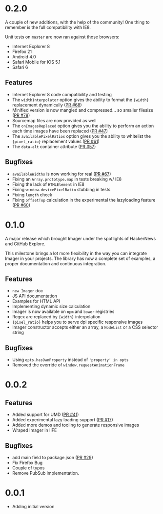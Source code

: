 # 0.2.0

A couple of new additions, with the help of the community!
One thing to remember is the full compatibility with IE8.

Unit tests on `master` are now ran against those browsers:

- Internet Explorer 8
- Firefox 21
- Android 4.0
- Safari Mobile for IOS 5.1
- Safari 6

## Features

 * Internet Explorer 8 code compatibility and testing
 * The `widthInterpolator` option gives the ability to format the `{width}` replacement dynamically ([PR #68](https://github.com/BBC-News/Imager.js/pull/68))
 * Minified version is now mangled and compressed… so smaller filesize ([PR #78](https://github.com/BBC-News/Imager.js/pull/78))
 * Sourcemap files are now provided as well
 * The `onImagesReplaced` option gives you the ability to perform an action each time images have been replaced ([PR #47](https://github.com/BBC-News/Imager.js/pull/47))
 * The `availablePixelRatios` option gives you the ability to whitelist the `{pixel_ratio}` replacement values ([PR #61](https://github.com/BBC-News/Imager.js/pull/61))
 * The `data-alt` container attribute ([PR #57](https://github.com/BBC-News/Imager.js/pull/57))


## Bugfixes

 * `availableWidths` is now working for real ([PR #67](https://github.com/BBC-News/Imager.js/pull/67))
 * Fixing an `Array.prototype.map` in tests breaking w/ IE8
 * Fixing the lack of `HTMLElement` in IE8
 * Fixing `window.devicePixelRatio` stubbing in tests
 * Fixing `length` check
 * Fixing `offsetTop` calculation in the experimental the lazyloading feature ([PR #60](https://github.com/BBC-News/Imager.js/pull/60))


# 0.1.0

A major release which brought Imager under the spotlights of HackerNews and GitHub Explore.

This milestone brings a lot more flexibility in the way you can integrate Imager in your projects.
The library has now a complete set of examples, a proper documentation and continuous integration.

## Features

 * `new Imager` doc
 * JS API documentation
 * Examples for HTML API
 * Implementing dynamic size calculation
 * Imager is now available on `npm` and `bower` registries
 * Regex are replaced by `{width}` interpolation
 * `{pixel_ratio}` helps you to serve dpi specific responsive images
 * Imager constructor accepts either an array, a `NodeList` or a CSS selector string

## Bugfixes

 * Using `opts.hasOwnProperty` instead of `'property' in opts`
 * Removed the override of `window.requestAnimationFrame`


# 0.0.2

## Features

 * Added support for UMD ([PR #41](https://github.com/BBC-News/Imager.js/pull/41))
 * Added experimental lazy loading support ([PR #17](https://github.com/BBC-News/Imager.js/pull/17))
 * Added more demos and tooling to generate responsive images
 * Wraped Imager in IIFE

## Bugfixes

 * add main field to package.json ([PR #29](https://github.com/BBC-News/Imager.js/pull/29))
 * Fix Firefox Bug
 * Couple of typos
 * Remove PubSub implementation.


# 0.0.1

 * Adding initial version
